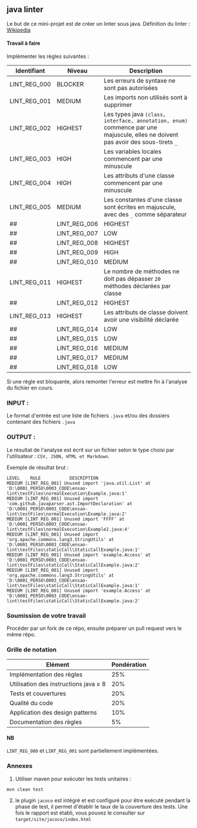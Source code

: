 ## java linter
Le but de ce mini-projet est de créer un linter sous java.
Définition du linter : [Wikipedia](https://en.wikipedia.org/wiki/Lint_%28software%29)

#### Travail à faire

Implémenter les règles suivantes :

| Identifiant |Niveau  | Description |
|--|--|--|
| LINT_REG_000 |BLOCKER|Les erreurs de syntaxe ne sont pas autorisées|
| LINT_REG_001 |MEDIUM |Les imports non utilisés sont à supprimer |
| LINT_REG_002 |HIGHEST|Les types java `(class, interface, annotation, enum)` commence par une majuscule, elles ne doivent pas avoir des sous-tirets `_`  |
| LINT_REG_003 |HIGH|Les variables locales commencent par une minuscule  |
| LINT_REG_004 |HIGH|Les attributs d'une classe commencent par une minuscule  |
| LINT_REG_005 |MEDIUM|Les constantes d'une classe sont écrites en majuscule, avec des `_` comme séparateur|
##| LINT_REG_006 |HIGHEST|Les expressions booléennes ne doivent avoir plus que `2` opérandes |
##| LINT_REG_007 |LOW|Les éléments d'une énumeration sont en majuscule, avec des `_` comme séparateur|
##| LINT_REG_008 |HIGHEST|Le corps d'une méthode ne doit pas dépasser `30` lignes|
##| LINT_REG_009 |HIGH|Les instanciations anonymes sont à remplacer par des expressions `lambda`|
##| LINT_REG_010 |MEDIUM|Les expressions `lambda` intuitives sont à remplacer par `method reference` |
| LINT_REG_011 |HIGHEST|Le nombre de méthodes ne doit pas dépasser `20` méthodes déclarées par classe|
##| LINT_REG_012 |HIGHEST|Le nombre de paramètres d'une méthode/constructeur ne doit dépasser `2`|
| LINT_REG_013 |HIGHEST|Les attributs de classe doivent avoir une visibilité déclarée|
##| LINT_REG_014 |LOW|Préférer l'utilisation d'une seule instruction de sortie `(return, throw)` dans les méthodes|
##| LINT_REG_015|LOW|Ne pas catcher les exceptions sans les logger|
##| LINT_REG_016|MEDIUM|Les variables non utilisées sont à supprimer|
##| LINT_REG_017|MEDIUM|Les méthodes privées non utilisées sont à supprimer|
##| LINT_REG_018 |LOW|les clauses `if` , `else` doivent avoir des accolades |

Si une règle est bloquante, alors remonter l'erreur est mettre fin à l'analyse du fichier en cours.
### INPUT :
Le format d'entrée est une liste de fichiers `.java` et/ou des dossiers contenant des fichiers `.java`
### OUTPUT :
Le résultat de l'analyse est écrit sur un fichier selon le type choisi par l'utilisateur : `CSV, JSON, HTML et Markdown`.

Exemple de résultat brut :
```
LEVEL    RULE    	    DESCRIPTION
MEDIUM [LINT_REG_001] Unused import 'java.util.List' at 'D:\0001_PERSO\0003_CODE\ensao-lint\testFiles\normalExecution\Example.java:1'
MEDIUM [LINT_REG_001] Unused import 'com.github.javaparser.ast.ImportDeclaration' at 'D:\0001_PERSO\0003_CODE\ensao-lint\testFiles\normalExecution\Example.java:2'
MEDIUM [LINT_REG_001] Unused import 'FFFF' at 'D:\0001_PERSO\0003_CODE\ensao-lint\testFiles\normalExecution\Example2.java:4'
MEDIUM [LINT_REG_001] Unused import 'org.apache.commons.lang3.StringUtils' at 'D:\0001_PERSO\0003_CODE\ensao-lint\testFiles\staticCall\StaticCallExample.java:1'
MEDIUM [LINT_REG_001] Unused import 'example.Access' at 'D:\0001_PERSO\0003_CODE\ensao-lint\testFiles\staticCall\StaticCallExample.java:2'
MEDIUM [LINT_REG_001] Unused import 'org.apache.commons.lang3.StringUtils' at 'D:\0001_PERSO\0003_CODE\ensao-lint\testFiles\staticCall\StaticCallExample.java:1'
MEDIUM [LINT_REG_001] Unused import 'example.Access' at 'D:\0001_PERSO\0003_CODE\ensao-lint\testFiles\staticCall\StaticCallExample.java:2'
```
###  Soumission de votre travail
Procéder par un fork de ce répo, ensuite préparer un pull request vers le même répo.
### Grille de notation
| Elément| Pondération|
|--|--|
|Implémentation des règles | 25%|
|Utilisation des instructions java ≥ 8| 20%|
|Tests et couvertures|20%|
|Qualité du code |20%|
|Application des design patterns|10%|
|Documentation des règles |5%|
#### NB
`LINT_REG_000` et `LINT_REG_001` sont partiellement implémentées.
### Annexes
1. Utiliser maven pour exécuter les tests unitaires :
 ```
mvn clean test
```

2. le plugin `jacoco` est intégré et est configuré pour être exécuté pendant la phase de test, il permet d'établir le taux de la couverture des tests.
Une fois le rapport est établi, vous pouvez le consulter sur `target/site/jacoco/index.html`

